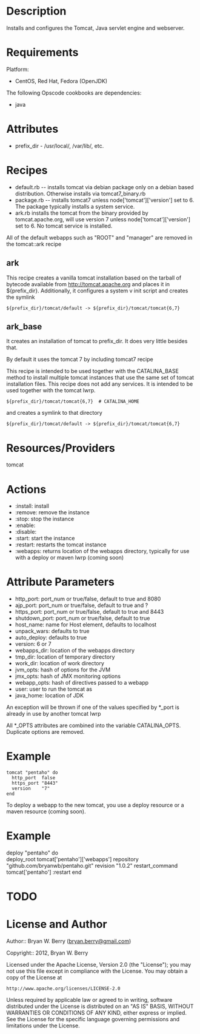 Description
===========

Installs and configures the Tomcat, Java servlet engine and webserver.


Requirements
============

Platform: 

* CentOS, Red Hat, Fedora (OpenJDK)

The following Opscode cookbooks are dependencies:

* java


Attributes
==========

* prefix_dir - /usr/local/, /var/lib/, etc.

Recipes
=======

* default.rb -- installs tomcat via debian package only on a
debian based distribution. Otherwise installs via tomcat7_binary.rb
* package.rb -- installs tomcat7 unless node['tomcat']['version'] set
to 6. The package typically installs a system service.
* ark.rb  installs the tomcat from the binary provided by
tomcat.apache.org, will use version 7 unless node['tomcat']['version'] set
to 6. No tomcat service is installed.

All of the default webapps such as "ROOT" and "manager" are removed in the tomcat::ark recipe

ark
---

This recipe creates a vanilla tomcat installation based on the tarball
of bytecode available from http://tomcat.apache.org and places it in 
${prefix_dir}. Additionally, it configures a system v
init script and creates the symlink

    ${prefix_dir}/tomcat/default -> ${prefix_dir}/tomcat/tomcat{6,7}


ark_base
--------

It creates an installation of tomcat to prefix_dir. It does very
little besides that.

By default it uses the tomcat 7 by including tomcat7 recipe

This recipe is intended to be used together with the CATALINA_BASE method to install
multiple tomcat instances that use the same set of tomcat installation
files. This recipe does not add any services. It is intended to be used together with the tomcat lwrp.

    ${prefix_dir}/tomcat/tomcat{6,7}  # CATALINA_HOME

and creates a symlink to that directory

    ${prefix_dir}/tomcat/default -> ${prefix_dir}/tomcat/tomcat{6,7}



Resources/Providers
===================

tomcat

# Actions

- :install: install
- :remove: remove the instance
- :stop: stop the instance
- :enable:
- :disable:
- :start: start the instance
- :restart: restarts the tomcat instance
- :webapps: returns location of the webapps directory, typically for
  use with a deploy or maven lwrp (coming soon)

# Attribute Parameters

- http_port: port_num or true/false, default to true and 8080
- ajp_port:  port_num or true/false, default to true and ?
- https_port: port_num or true/false, default to true and 8443
- shutdown_port: port_num or true/false, default to true
- host_name: name for Host element, defaults to localhost
- unpack_wars: defaults to true
- auto_deploy: defaults to true
- version: 6 or 7 
- webapps_dir: location of the webapps directory
- tmp_dir: location of temporary directory
- work_dir: location of work directory
- jvm_opts: hash of options for the JVM
- jmx_opts: hash of JMX monitoring options
- webapp_opts: hash of directives passed to a webapp
- user: user to run the tomcat as
- java_home: location of JDK


An exception will be thrown if one of the values specified by *_port
is already in use by another tomcat lwrp

All *_OPTS attributes are combined into the variable CATALINA_OPTS.
Duplicate options are removed.

# Example

    tomcat "pentaho" do
      http_port  false
      https_port "8443"
      version    "7"
    end

To deploy a webapp to the new tomcat, you use a deploy resource or a
maven resource (coming soon).

# Example

   deploy "pentaho" do  
     deploy_root tomcat['pentaho']['webapps']
     repository "github.com/bryanwb/pentaho.git"
     revision   "1.0.2"
     restart_command tomcat['pentaho'] :restart
   end


TODO
====


License and Author
==================

Author:: Bryan W. Berry (<bryan.berry@gmail.com>)

Copyright:: 2012, Bryan W. Berry

Licensed under the Apache License, Version 2.0 (the "License");
you may not use this file except in compliance with the License.
You may obtain a copy of the License at

    http://www.apache.org/licenses/LICENSE-2.0

Unless required by applicable law or agreed to in writing, software
distributed under the License is distributed on an "AS IS" BASIS,
WITHOUT WARRANTIES OR CONDITIONS OF ANY KIND, either express or implied.
See the License for the specific language governing permissions and
limitations under the License.
